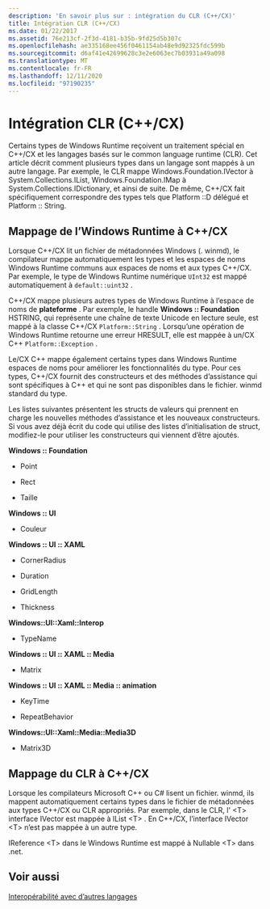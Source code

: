 ```yaml
---
description: 'En savoir plus sur : intégration du CLR (C++/CX)'
title: Intégration CLR (C++/CX)
ms.date: 01/22/2017
ms.assetid: 76e213cf-2f3d-4181-b35b-9fd25d5b307c
ms.openlocfilehash: ae335168ee456f0461154ab48e9d92325fdc599b
ms.sourcegitcommit: d6af41e42699628c3e2e6063ec7b03931a49a098
ms.translationtype: MT
ms.contentlocale: fr-FR
ms.lasthandoff: 12/11/2020
ms.locfileid: "97190235"
---
```

# <a name="clr-integration-ccx"></a>Intégration CLR (C++/CX)

Certains types de Windows Runtime reçoivent un traitement spécial en C++/CX et les langages basés sur le common language runtime (CLR). Cet article décrit comment plusieurs types dans un langage sont mappés à un autre langage. Par exemple, le CLR mappe Windows.Foundation.IVector à System.Collections.IList, Windows.Foundation.IMap à System.Collections.IDictionary, et ainsi de suite. De même, C++/CX fait spécifiquement correspondre des types tels que Platform ::D délégué et Platform :: String.

## <a name="mapping-the-windows-runtime-to-ccx"></a>Mappage de l’Windows Runtime à C++/CX

Lorsque C++/CX lit un fichier de métadonnées Windows (. winmd), le compilateur mappe automatiquement les types et les espaces de noms Windows Runtime communs aux espaces de noms et aux types C++/CX. Par exemple, le type de Windows Runtime numérique `UInt32` est mappé automatiquement à `default::uint32` .

C++/CX mappe plusieurs autres types de Windows Runtime à l’espace de noms de **plateforme** . Par exemple, le handle **Windows :: Foundation** HSTRING, qui représente une chaîne de texte Unicode en lecture seule, est mappé à la classe C++/CX `Platform::String` . Lorsqu’une opération de Windows Runtime retourne une erreur HRESULT, elle est mappée à un/CX C++ `Platform::Exception` .

Le/CX C++ mappe également certains types dans Windows Runtime espaces de noms pour améliorer les fonctionnalités du type. Pour ces types, C++/CX fournit des constructeurs et des méthodes d’assistance qui sont spécifiques à C++ et qui ne sont pas disponibles dans le fichier. winmd standard du type.

Les listes suivantes présentent les structs de valeurs qui prennent en charge les nouvelles méthodes d’assistance et les nouveaux constructeurs. Si vous avez déjà écrit du code qui utilise des listes d’initialisation de struct, modifiez-le pour utiliser les constructeurs qui viennent d’être ajoutés.

**Windows :: Foundation**

- Point

- Rect

- Taille

**Windows :: UI**

- Couleur

**Windows :: UI :: XAML**

- CornerRadius

- Duration

- GridLength

- Thickness

**Windows::UI::Xaml::Interop**

- TypeName

**Windows :: UI :: XAML :: Media**

- Matrix

**Windows :: UI :: XAML :: Media :: animation**

- KeyTime

- RepeatBehavior

**Windows::UI::Xaml::Media::Media3D**

- Matrix3D

## <a name="mapping-the-clr-to-ccx"></a>Mappage du CLR à C++/CX

Lorsque les compilateurs Microsoft C++ ou C# lisent un fichier. winmd, ils mappent automatiquement certains types dans le fichier de métadonnées aux types C++/CX ou CLR appropriés. Par exemple, dans le CLR, l' \<T> interface IVector est mappée à IList \<T> . En C++/CX, l’interface IVector \<T> n’est pas mappée à un autre type.

IReference \<T> dans le Windows Runtime est mappé à Nullable \<T> dans .net.

## <a name="see-also"></a>Voir aussi

[Interopérabilité avec d’autres langages](../cppcx/interoperating-with-other-languages-c-cx.md)
